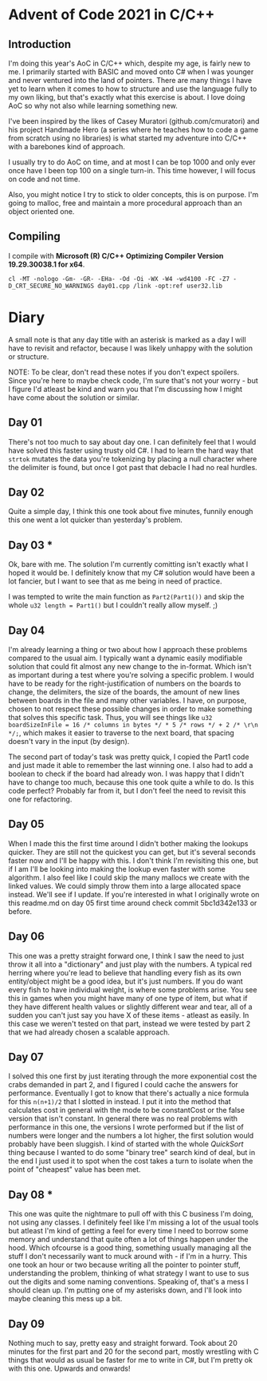 # Advent of Code 2021 in C/C++

## Introduction
I'm doing this year's AoC in C/C++ which, despite my age, is fairly new to me. I primarily started with BASIC and moved onto C# when I was younger and never ventured into the land of pointers. There are many things I have yet to learn when it comes to how to structure and use the language fully to my own liking, but that's exactly what this exercise is about. I love doing AoC so why not also while learning something new.

I've been inspired by the likes of Casey Muratori (github.com/cmuratori) and his project Handmade Hero (a series where he teaches how to code a game from scratch using no libraries) is what started my adventure into C/C++ with a barebones kind of approach.

I usually try to do AoC on time, and at most I can be top 1000 and only ever once have I been top 100 on a single turn-in. This time however, I will focus on code and not time.

Also, you might notice I try to stick to older concepts, this is on purpose. I'm going to malloc, free and maintain a more procedural approach than an object oriented one.

## Compiling
I compile with **Microsoft (R) C/C++ Optimizing Compiler Version 19.29.30038.1 for x64**.
```
cl -MT -nologo -Gm- -GR- -EHa- -Od -Oi -WX -W4 -wd4100 -FC -Z7 -D_CRT_SECURE_NO_WARNINGS day01.cpp /link -opt:ref user32.lib
```

# Diary
A small note is that any day title with an asterisk is marked as a day I will have to revisit and refactor, because I was likely unhappy with the solution or structure.

NOTE: To be clear, don't read these notes if you don't expect spoilers. Since you're here to maybe check code, I'm sure that's not your worry - but I figure I'd atleast be kind and warn you that I'm discussing how I might have come about the solution or similar.

## Day 01

There's not too much to say about day one. I can definitely feel that I would have solved this faster using trusty old C#. I had to learn the hard way that `strtok` mutates the data you're tokenizing by placing a null character where the delimiter is found, but once I got past that debacle I had no real hurdles.

## Day 02

Quite a simple day, I think this one took about five minutes, funnily enough this one went a lot quicker than yesterday's problem.

## Day 03 *
Ok, bare with me. The solution I'm currently comitting isn't exactly what I hoped it would be. I definitely know that my C# solution would have been a lot fancier, but I want to see that as me being in need of practice.

I was tempted to write the main function as `Part2(Part1())` and skip the whole `u32 length = Part1()` but I couldn't really allow myself. ;)

## Day 04
I'm already learning a thing or two about how I approach these problems compared to the usual aim. I typically want a dynamic easily modifiable solution that could fit almost any new change to the in-format. Which isn't as important during a test where you're solving a specific problem. I would have to be ready for the right-justification of numbers on the boards to change, the delimiters, the size of the boards, the amount of new lines between boards in the file and many other variables. I have, on purpose, chosen to not respect these possible changes in order to make something that solves this specific task. Thus, you will see things like `u32 boardSizeInFile = 16 /* columns in bytes */ * 5 /* rows */ + 2 /* \r\n */;`, which makes it easier to traverse to the next board, that spacing doesn't vary in the input (by design).

The second part of today's task was pretty quick, I copied the Part1 code and just made it able to remember the last winning one. I also had to add a boolean to check if the board had already won. I was happy that I didn't have to change too much, because this one took quite a while to do. Is this code perfect? Probably far from it, but I don't feel the need to revisit this one for refactoring.

## Day 05
When I made this the first time around I didn't bother making the lookups quicker. They are still not the quickest you can get, but it's several seconds faster now and I'll be happy with this. I don't think I'm revisiting this one, but if I am I'll be looking into making the lookup even faster with some algorithm. I also feel like I could skip the many mallocs we create with the linked values. We could simply throw them into a large allocated space instead. We'll see if I update. If you're interested in what I originally wrote on this readme.md on day 05 first time around check commit 5bc1d342e133 or before.

## Day 06
This one was a pretty straight forward one, I think I saw the need to just throw it all into a "dictionary" and just play with the numbers. A typical red herring where you're lead to believe that handling every fish as its own entity/object might be a good idea, but it's just numbers. If you do want every fish to have individual weight, is where some problems arise. You see this in games when you might have many of one type of item, but what if they have different health values or slightly different wear and tear, all of a sudden you can't just say you have X of these items - atleast as easily. In this case we weren't tested on that part, instead we were tested by part 2 that we had already chosen a scalable approach.

## Day 07
I solved this one first by just iterating through the more exponential cost the crabs demanded in part 2, and I figured I could cache the answers for performance. Eventually I got to know that there's actually a nice formula for this `n(n+1)/2` that I slotted in instead. I put it into the method that calculates cost in general with the mode to be constantCost or the false version that isn't constant. In general there was no real problems with performance in this one, the versions I wrote performed but if the list of numbers were longer and the numbers a lot higher, the first solution would probably have been sluggish. I kind of started with the whole *QuickSort* thing because I wanted to do some "binary tree" search kind of deal, but in the end I just used it to spot when the cost takes a turn to isolate when the point of "cheapest" value has been met.

## Day 08 *
This one was quite the nightmare to pull off with this C business I'm doing, not using any classes. I definitely feel like I'm missing a lot of the usual tools but atleast I'm kind of getting a feel for every time I need to borrow some memory and understand that quite often a lot of things happen under the hood. Which ofcourse is a good thing, something usually managing all the stuff I don't necessarily want to muck around with - if I'm in a hurry. This one took an hour or two because writing all the pointer to pointer stuff, understanding the problem, thinking of what strategy I want to use to sus out the digits and some naming conventions. Speaking of, that's a mess I should clean up. I'm putting one of my asterisks down, and I'll look into maybe cleaning this mess up a bit.

## Day 09
Nothing much to say, pretty easy and straight forward. Took about 20 minutes for the first part and 20 for the second part, mostly wrestling with C things that would as usual be faster for me to write in C#, but I'm pretty ok with this one. Upwards and onwards!